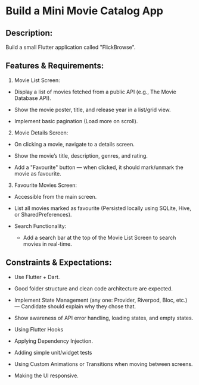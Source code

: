 # Build a Mini Movie Catalog App

## Description:
Build a small Flutter application called "FlickBrowse".

## Features & Requirements:

1. Movie List Screen:

- Display a list of movies fetched from a public API (e.g., The Movie Database API).

- Show the movie poster, title, and release year in a list/grid view.

- Implement basic pagination (Load more on scroll).

2. Movie Details Screen:

- On clicking a movie, navigate to a details screen.

- Show the movie’s title, description, genres, and rating.

- Add a "Favourite" button — when clicked, it should mark/unmark the movie as favourite.

3. Favourite Movies Screen:

- Accessible from the main screen.

- List all movies marked as favourite (Persisted locally using SQLite, Hive, or SharedPreferences).

- Search Functionality:
  - Add a search bar at the top of the Movie List Screen to search movies in real-time.

## Constraints & Expectations:

- Use Flutter + Dart.

- Good folder structure and clean code architecture are expected.

- Implement State Management (any one: Provider, Riverpod, Bloc, etc.) — Candidate should explain why they chose that.

- Show awareness of API error handling, loading states, and empty states.

- Using Flutter Hooks

- Applying Dependency Injection.

- Adding simple unit/widget tests

- Using Custom Animations or Transitions when moving between screens.

- Making the UI responsive.

